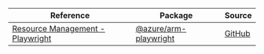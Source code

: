 | Reference | Package | Source |
|---|---|---|
|[Resource Management - Playwright](arm-playwright-readme.md)|[@azure/arm-playwright](https://www.npmjs.com/package/@azure/arm-playwright)|[GitHub](https://github.com/Azure/azure-sdk-for-js/blob/main/sdk/playwright/arm-playwright)|
